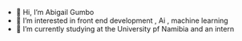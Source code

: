 - 👋 Hi, I’m Abigail Gumbo
- 👀 I’m interested in front end development , Ai , machine learning 
- 🌱 I’m currently studying at the University pf Namibia and an intern
  

<!---
gumbogail/gumbogail is a ✨ special ✨ repository because its `README.md` (this file) appears on your GitHub profile.
You can click the Preview link to take a look at your changes.
--->
